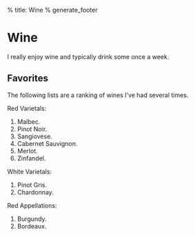 % title: Wine
% generate_footer

# Wine

I really enjoy wine and typically drink some once a week.

## Favorites

The following lists are a ranking of wines I’ve had several times.

Red Varietals:

1. Malbec.
1. Pinot Noir.
1. Sangiovese.
1. Cabernet Sauvignon.
1. Merlot.
1. Zinfandel.

White Varietals:

1. Pinot Gris.
1. Chardonnay.

Red Appellations:

1. Burgundy.
1. Bordeaux.
